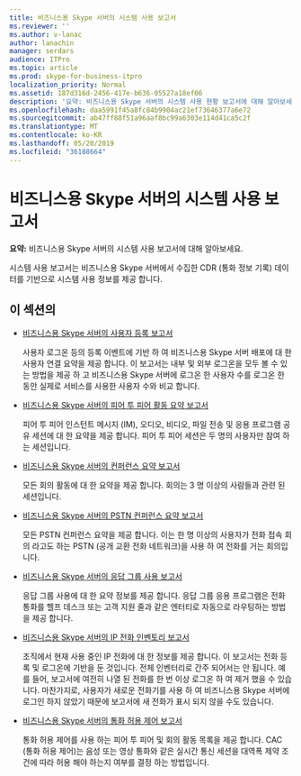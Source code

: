 ```yaml
---
title: 비즈니스용 Skype 서버의 시스템 사용 보고서
ms.reviewer: ''
ms.author: v-lanac
author: lanachin
manager: serdars
audience: ITPro
ms.topic: article
ms.prod: skype-for-business-itpro
localization_priority: Normal
ms.assetid: 187d316d-2456-417e-b636-05527a18ef06
description: '요약: 비즈니스용 Skype 서버의 시스템 사용 현황 보고서에 대해 알아보세요.'
ms.openlocfilehash: daa5991f45a8fc84b9904ac21ef73646377a6e72
ms.sourcegitcommit: ab47ff88f51a96aaf8bc99a6303e114d41ca5c2f
ms.translationtype: MT
ms.contentlocale: ko-KR
ms.lasthandoff: 05/20/2019
ms.locfileid: "36188664"
---
```

# <a name="system-usage-reports-in-skype-for-business-server"></a>비즈니스용 Skype 서버의 시스템 사용 보고서
 
**요약:** 비즈니스용 Skype 서버의 시스템 사용 보고서에 대해 알아보세요.
  
시스템 사용 보고서는 비즈니스용 Skype 서버에서 수집한 CDR (통화 정보 기록) 데이터를 기반으로 시스템 사용 정보를 제공 합니다.
  
## <a name="in-this-section"></a>이 섹션의

- [비즈니스용 Skype 서버의 사용자 등록 보고서](user-registration-report.md)
    
    사용자 로그온 등의 등록 이벤트에 기반 하 여 비즈니스용 Skype 서버 배포에 대 한 사용자 연결 요약을 제공 합니다. 이 보고서는 내부 및 외부 로그온을 모두 볼 수 있는 방법을 제공 하 고 비즈니스용 Skype 서버에 로그온 한 사용자 수를 로그온 한 동안 실제로 서비스를 사용한 사용자 수와 비교 합니다.
    
- [비즈니스용 Skype 서버의 피어 투 피어 활동 요약 보고서](peer-to-peer-activity-summary-report.md)
    
    피어 투 피어 인스턴트 메시지 (IM), 오디오, 비디오, 파일 전송 및 응용 프로그램 공유 세션에 대 한 요약을 제공 합니다. 피어 투 피어 세션은 두 명의 사용자만 참여 하는 세션입니다.
    
- [비즈니스용 Skype 서버의 컨퍼런스 요약 보고서](conference-summary-report.md)
    
    모든 회의 활동에 대 한 요약을 제공 합니다. 회의는 3 명 이상의 사람들과 관련 된 세션입니다.
    
- [비즈니스용 Skype 서버의 PSTN 컨퍼런스 요약 보고서](pstn-conference-summary-report.md)
    
    모든 PSTN 컨퍼런스 요약을 제공 합니다. 이는 한 명 이상의 사용자가 전화 접속 회의 라고도 하는 PSTN (공개 교환 전화 네트워크)을 사용 하 여 전화를 거는 회의입니다.
    
- [비즈니스용 Skype 서버의 응답 그룹 사용 보고서](response-group-usage-report.md)
    
    응답 그룹 사용에 대 한 요약 정보를 제공 합니다. 응답 그룹 응용 프로그램은 전화 통화를 헬프 데스크 또는 고객 지원 줄과 같은 엔터티로 자동으로 라우팅하는 방법을 제공 합니다.
    
- [비즈니스용 Skype 서버의 IP 전화 인벤토리 보고서](ip-phone-inventory-report.md)
    
    조직에서 현재 사용 중인 IP 전화에 대 한 정보를 제공 합니다. 이 보고서는 전화 등록 및 로그온에 기반을 둔 것입니다. 전체 인벤터리로 간주 되어서는 안 됩니다. 예를 들어, 보고서에 여전히 나열 된 전화를 한 번 이상 로그온 하 여 제거 했을 수 있습니다. 마찬가지로, 사용자가 새로운 전화기를 사용 하 여 비즈니스용 Skype 서버에 로그인 하지 않았기 때문에 보고서에 새 전화가 표시 되지 않을 수도 있습니다.
    
- [비즈니스용 Skype 서버의 통화 허용 제어 보고서](call-admission-control-report.md)
    
    통화 허용 제어를 사용 하는 피어 투 피어 및 회의 활동 목록을 제공 합니다. CAC (통화 허용 제어)는 음성 또는 영상 통화와 같은 실시간 통신 세션을 대역폭 제약 조건에 따라 허용 해야 하는지 여부를 결정 하는 방법입니다.
    

